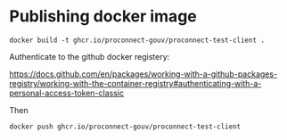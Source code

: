 # Publishing docker image

```
docker build -t ghcr.io/proconnect-gouv/proconnect-test-client .
```

Authenticate to the github docker registery:

https://docs.github.com/en/packages/working-with-a-github-packages-registry/working-with-the-container-registry#authenticating-with-a-personal-access-token-classic

Then

```
docker push ghcr.io/proconnect-gouv/proconnect-test-client
```
